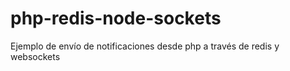 # php-redis-node-sockets
Ejemplo de envío de notificaciones desde php a través de redis y websockets

